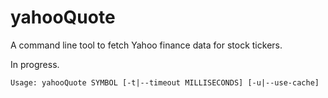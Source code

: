 # yahooQuote

A command line tool to fetch Yahoo finance data for stock tickers.

In progress. 

```
Usage: yahooQuote SYMBOL [-t|--timeout MILLISECONDS] [-u|--use-cache]
```


